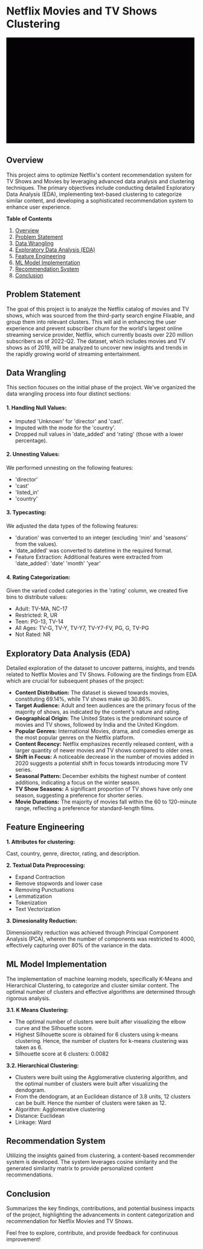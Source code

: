 # Netflix Movies and TV Shows Clustering
![](https://github.com/DharmendraYadav96/Netflix-Movies-and-TV-Shows-Clustering/blob/main/netflix-intro.gif)
## Overview

This project aims to optimize Netflix's content recommendation system for TV Shows and Movies by leveraging advanced data analysis and clustering techniques. The primary objectives include conducting detailed Exploratory Data Analysis (EDA), implementing text-based clustering to categorize similar content, and developing a sophisticated recommendation system to enhance user experience.

**Table of Contents**

1. [Overview](#overview)
2. [Problem Statement](#problem-statement)
3. [Data Wrangling](#data-wrangling)
4. [Exploratory Data Analysis (EDA)](#exploratory-data-analysis-eda)
5. [Feature Engineering ](#feature-engineering)
6. [ML Model Implementation](#ml-model-implementation)
7. [Recommendation System](#recommendation-system)
8. [Conclusion](#conclusion)

## Problem Statement
The goal of this project is to analyze the Netflix catalog of movies and TV shows, which was sourced from the third-party search engine Flixable, and group them into relevant clusters. This will aid in enhancing the user experience and prevent subscriber churn for the world's largest online streaming service provider, Netflix, which currently boasts over 220 million subscribers as of 2022-Q2. The dataset, which includes movies and TV shows as of 2019, will be analyzed to uncover new insights and trends in the rapidly growing world of streaming entertainment.

## Data Wrangling
This section focuses on the initial phase of the project. We've organized the data wrangling process into four distinct sections:

#### **1. Handling Null Values:**
* Imputed 'Unknown' for 'director' and 'cast'.
* Imputed with the mode for the 'country'.
* Dropped null values in 'date_added' and 'rating' (those with a lower percentage).
#### **2. Unnesting Values:**
We performed unnesting on the following features:
* 'director'
* 'cast'
* 'listed_in'
* 'country'
#### **3. Typecasting:**
We adjusted the data types of the following features:
- 'duration' was converted to an integer (excluding 'min' and 'seasons' from the values).
- 'date_added' was converted to datetime in the required format.
- Feature Extraction:
Additional features were extracted from 'date_added':
'date'
'month'
'year'
#### **4. Rating Categorization:**
Given the varied coded categories in the 'rating' column, we created five bins to distribute values:
- Adult: TV-MA, NC-17
- Restricted: R, UR
- Teen: PG-13, TV-14
- All Ages: TV-G, TV-Y, TV-Y7, TV-Y7-FV, PG, G, TV-PG
- Not Rated: NR

## Exploratory Data Analysis (EDA)
Detailed exploration of the dataset to uncover patterns, insights, and trends related to Netflix Movies and TV Shows. Following are the findings from EDA which are crucial for subsequent phases of the project:

  - **Content Distribution:** The dataset is skewed towards movies, constituting 69.14%, while TV shows make up 30.86%.
  - **Target Audience:** Adult and teen audiences are the primary focus of the majority of shows, as indicated by the content's nature and rating.
  - **Geographical Origin:** The United States is the predominant source of movies and TV shows, followed by India and the United Kingdom.
  - **Popular Genres:** International Movies, drama, and comedies emerge as the most popular genres on the Netflix platform.
  - **Content Recency:** Netflix emphasizes recently released content, with a larger quantity of newer movies and TV shows compared to older ones.
  - **Shift in Focus:** A noticeable decrease in the number of movies added in 2020 suggests a potential shift in focus towards introducing more TV series.
  - **Seasonal Pattern:** December exhibits the highest number of content additions, indicating a focus on the winter season.
  - **TV Show Seasons:** A significant proportion of TV shows have only one season, suggesting a preference for shorter series.
  - **Movie Durations:** The majority of movies fall within the 60 to 120-minute range, reflecting a preference for standard-length films.


## Feature Engineering
**1. Attributes for clustering:** 

Cast, country, genre, director, rating, and description.

**2. Textual Data Preprocessing:**
  - Expand Contraction
  - Remove stopwords and lower case
  - Removing Punctuations
  - Lemmatization
  - Tokenization
  - Text Vectorization

**3. Dimesionality Reduction:**

Dimensionality reduction was achieved through Principal Component Analysis (PCA), wherein the number of components was restricted to 4000, effectively capturing over 80% of the variance in the data.

## ML Model Implementation
The implementation of machine learning models, specifically K-Means and Hierarchical Clustering, to categorize and cluster similar content. The optimal number of clusters and effective algorithms are determined through rigorous analysis.

**3.1. K Means Clustering:**
- The optimal number of clusters were built after visualizing the elbow curve and the Silhouette score.
- Highest Silhouette score is obtained for 6 clusters using k-means clustering. Hence, the number of clusters for k-means clustering was taken as 6.
- Silhouette score at 6 clusters: 0.0082

**3.2. Hierarchical Clustering:**
- Clusters were built using the Agglomerative clustering algorithm, and the optimal number of clusters were built after visualizing the dendogram.
- From the dendogram, at an Euclidean distance of 3.8 units, 12 clusters can be built. Hence the number of clusters were taken as 12.
- Algorithm: Agglomerative clustering
- Distance: Euclidean
- Linkage: Ward

## Recommendation System
Utilizing the insights gained from clustering, a content-based recommender system is developed. The system leverages cosine similarity and the generated similarity matrix to provide personalized content recommendations.

## Conclusion
Summarizes the key findings, contributions, and potential business impacts of the project, highlighting the advancements in content categorization and recommendation for Netflix Movies and TV Shows.

Feel free to explore, contribute, and provide feedback for continuous improvement!

